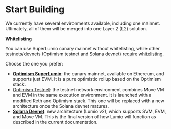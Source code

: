 # Start Building

We currently have several environments available, including one mainnet. Ultimately, all of them will be merged into one Layer 2 (L2) solution.&#x20;

**Whitelisting**

You can use SuperLumio canary mainnet without whitelisting, while other testnets/devnets (Optimism testnet and Solana devnet)  require [whitelisting](get-whitelisted.md).

Choose the one you prefer:

* [**Optimism SuperLumio**](optimism-canary-mainnet.md): the canary mainnet, available on Ethereum, and supports just EVM. It is a pure optimistic rollup based on the Optimism stack.
* [Optimism Testnet](optimism-testnet/):  the testnet network environment combines Move VM and EVM in the same execution environment. It is launched with a modified Reth and Optimism stack. This one will be replaced with a new architecture once the Solana devnet matures.
* [**Solana Devnet**](solana-devnet/): new architecture (Lumio v2), which supports SVM, EVM, and Move VM. This is the final version of how Lumio will function as described in the current documentation.
